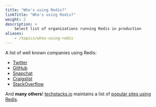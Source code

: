```yaml
---
title: "Who's using Redis?"
linkTitle: "Who's using Redis?"
weight: 2
description: >
    Select list of organizations running Redis in production
aliases:
    - /topics/whos-using-redis
---
```


A list of well known companies using Redis:

* [Twitter](https://www.twitter.com)
* [GitHub](https://www.github.com)
* [Snapchat](https://www.snapchat.com)
* [Craigslist](https://www.craigslist.org)
* [StackOverflow](https://stackoverflow.com)

And **many others**! [techstacks.io](https://techstacks.io) maintains a list of [popular sites using Redis](https://techstacks.io/tech/redis).
